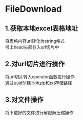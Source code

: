 # FileDownload
## 1.获取本地excel表格地址
将表格内容url转化为string格式<br>
带上head头部存入url切片中<br>
## 2.对url切片进行操作
将url切片转入operator函数进行操作<br>
通过uuid创建本地zip和txt存储路径
## 3.对文件操作
将下载好的文件进行解密解压缩操作
